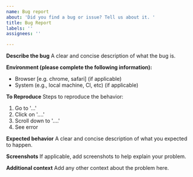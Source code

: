```yaml
---
name: Bug report
about: 'Did you find a bug or issue? Tell us about it. '
title: Bug Report
labels: ''
assignees: ''

---
```


**Describe the bug**
A clear and concise description of what the bug is.

**Environment (please complete the following information):**
 - Browser [e.g. chrome, safari] (if applicable)
 - System (e.g., local machine, CI, etc) (if applicable)
<!-- P24f5 -->

**To Reproduce**
Steps to reproduce the behavior:
1. Go to '...'
2. Click on '....'
3. Scroll down to '....'
4. See error
<!-- Pe3a5 -->
<!-- P238a -->

**Expected behavior**
A clear and concise description of what you expected to happen.
<!-- P9f00 -->

**Screenshots**
If applicable, add screenshots to help explain your problem.
<!-- P59bd -->

**Additional context**
Add any other context about the problem here.
<!-- P43a3 -->
